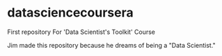 datasciencecoursera
===================

First repository For 'Data Scientist's Toolkit' Course

Jim made this repository because he dreams of being a "Data Scientist."
